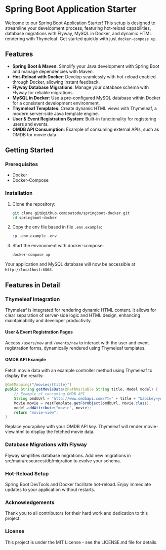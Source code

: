 # Spring Boot Application Starter

Welcome to our Spring Boot Application Starter! This setup is designed to streamline your development process, featuring hot-reload capabilities, database migrations with Flyway, MySQL in Docker, and dynamic HTML rendering with Thymeleaf. Get started quickly with just `docker-compose up`.

## Features

- **Spring Boot & Maven**: Simplify your Java development with Spring Boot and manage dependencies with Maven.
- **Hot-Reload with Docker**: Develop seamlessly with hot-reload enabled through Docker, allowing instant feedback.
- **Flyway Database Migrations**: Manage your database schema with Flyway for reliable migrations.
- **MySQL in Docker**: Use a pre-configured MySQL database within Docker for a consistent development environment.
- **Thymeleaf Templates**: Create dynamic HTML views with Thymeleaf, a modern server-side Java template engine.
- **User & Event Registration System**: Built-in functionality for registering users and events.
- **OMDB API Consumption**: Example of consuming external APIs, such as OMDB for movie data.

## Getting Started

### Prerequisites

- Docker
- Docker-Compose

### Installation

1. Clone the repository:

    ```bash
    git clone git@github.com:satodu/springboot-docker.git
    cd springboot-docker
    ```

2. Copy the env file based in file ```.env.example```:

    ```bash
    cp .env.example .env
    ```

2. Start the environment with docker-compose:

    ```bash
    docker-compose up
    ```

Your application and MySQL database will now be accessible at `http://localhost:6868`.

## Features in Detail

### Thymeleaf Integration

Thymeleaf is integrated for rendering dynamic HTML content. It allows for clear separation of server-side logic and HTML design, enhancing maintainability and developer productivity.

#### User & Event Registration Pages

Access `/users/new` and `/events/new` to interact with the user and event registration forms, dynamically rendered using Thymeleaf templates.

#### OMDB API Example

Fetch movie data with an example controller method using Thymeleaf to display the results:

```java
@GetMapping("/movies/{title}")
public String getMovieData(@PathVariable String title, Model model) {
    // Example of consuming OMDB API
    String omdbUrl = "http://www.omdbapi.com/?t=" + title + "&apikey=yourapikey";
    Movie movie = restTemplate.getForObject(omdbUrl, Movie.class);
    model.addAttribute("movie", movie);
    return "movie-view";
}
```

Replace yourapikey with your OMDB API key. Thymeleaf will render movie-view.html to display the fetched movie data.

### Database Migrations with Flyway
Flyway simplifies database migrations. Add new migrations in src/main/resources/db/migration to evolve your schema.

### Hot-Reload Setup
Spring Boot DevTools and Docker facilitate hot-reload. Enjoy immediate updates to your application without restarts.

### Acknowledgements
Thank you to all contributors for their hard work and dedication to this project.

### License
This project is under the MIT License - see the LICENSE.md file for details.

